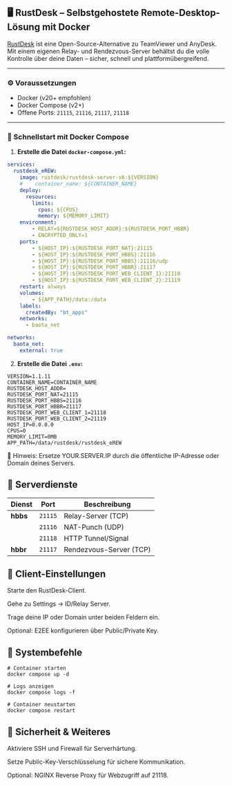 

## 🖥️ RustDesk – Selbstgehostete Remote-Desktop-Lösung mit Docker

[RustDesk](https://github.com/rustdesk/rustdesk) ist eine Open-Source-Alternative zu TeamViewer und AnyDesk. Mit einem eigenen Relay- und Rendezvous-Server behältst du die volle Kontrolle über deine Daten – sicher, schnell und plattformübergreifend.

---

### ⚙️ Voraussetzungen

- Docker (v20+ empfohlen)
- Docker Compose (v2+)
- Offene Ports: `21115`, `21116`, `21117`, `21118`

---

### 🚀 Schnellstart mit Docker Compose

1. **Erstelle die Datei `docker-compose.yml`:**

```yaml
services:
  rustdesk_eREW:
    image: rustdesk/rustdesk-server-s6:${VERSION}
    #    container_name: ${CONTAINER_NAME}
    deploy:
      resources:
        limits:
          cpus: ${CPUS}
          memory: ${MEMORY_LIMIT}
    environment:
        - RELAY=${RUSTDESK_HOST_ADDR}:${RUSTDESK_PORT_HBBR}
        - ENCRYPTED_ONLY=1
    ports:
        - ${HOST_IP}:${RUSTDESK_PORT_NAT}:21115
        - ${HOST_IP}:${RUSTDESK_PORT_HBBS}:21116
        - ${HOST_IP}:${RUSTDESK_PORT_HBBS}:21116/udp
        - ${HOST_IP}:${RUSTDESK_PORT_HBBR}:21117
        - ${HOST_IP}:${RUSTDESK_PORT_WEB_CLIENT_1}:21118
        - ${HOST_IP}:${RUSTDESK_PORT_WEB_CLIENT_2}:21119
    restart: always
    volumes:
        - ${APP_PATH}/data:/data
    labels:
      createdBy: "bt_apps"
    networks:
      - baota_net

networks:
  baota_net:
    external: true
```
2. **Erstelle die Datei `.env`:**
```env
VERSION=1.1.11
CONTAINER_NAME=CONTAINER_NAME
RUSTDESK_HOST_ADDR=
RUSTDESK_PORT_NAT=21115
RUSTDESK_PORT_HBBS=21116
RUSTDESK_PORT_HBBR=21117
RUSTDESK_PORT_WEB_CLIENT_1=21118
RUSTDESK_PORT_WEB_CLIENT_2=21119
HOST_IP=0.0.0.0
CPUS=0
MEMORY_LIMIT=0MB
APP_PATH=/data/rustdesk/rustdesk_eREW
```

🔐 Hinweis: Ersetze YOUR.SERVER.IP durch die öffentliche IP-Adresse oder Domain deines Servers.

## 📁 Serverdienste

| Dienst | Port | Beschreibung |
|--------|--------------|-------|
| **hbbs** | `21115` | Relay-Server (TCP) |
|  | `21116` | NAT-Punch (UDP) |
|  | `21118` | HTTP Tunnel/Signal |
| **hbbr** | `21117` | Rendezvous-Server (TCP) |


## 🧪 Client-Einstellungen
Starte den RustDesk-Client.

Gehe zu Settings → ID/Relay Server.

Trage deine IP oder Domain unter beiden Feldern ein.

Optional: E2EE konfigurieren über Public/Private Key.

## 🔧 Systembefehle
```
# Container starten
docker compose up -d

# Logs anzeigen
docker compose logs -f

# Container neustarten
docker compose restart
```

## 🔐 Sicherheit & Weiteres
Aktiviere SSH und Firewall für Serverhärtung.

Setze Public-Key-Verschlüsselung für sichere Kommunikation.

Optional: NGINX Reverse Proxy für Webzugriff auf 21118.
